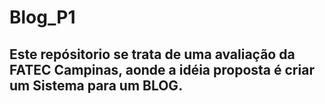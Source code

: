 # Blog_P1

## Este repósitorio se trata de uma avaliação da FATEC Campinas, aonde a idéia proposta é criar um Sistema para um BLOG.

